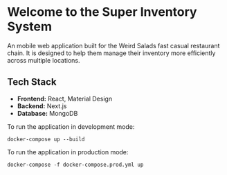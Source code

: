 # Welcome to the Super Inventory System

An mobile web application built for the Weird Salads fast casual restaurant chain. It is designed to help them manage their inventory more efficiently across multiple locations.

## Tech Stack

- **Frontend:** React, Material Design
- **Backend:** Next.js
- **Database:** MongoDB

To run the application in development mode:
```cli
docker-compose up --build
```

To run the application in production mode:
```cli
docker-compose -f docker-compose.prod.yml up
```